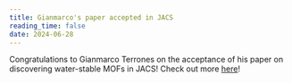 ```yaml
---
title: Gianmarco's paper accepted in JACS
reading_time: false
date: 2024-06-28
---
```

Congratulations to Gianmarco Terrones on the acceptance of his paper on discovering water-stable MOFs in JACS! Check out more [here](/publication/terrones-metal-2024/)!

<!--more-->
